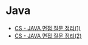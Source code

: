 # Java
- [ CS - JAVA 면접 질문 정리(1) ](https://thalals.tistory.com/314)
- [ CS - JAVA 면접 질문 정리(2) ](https://thalals.tistory.com/315)
